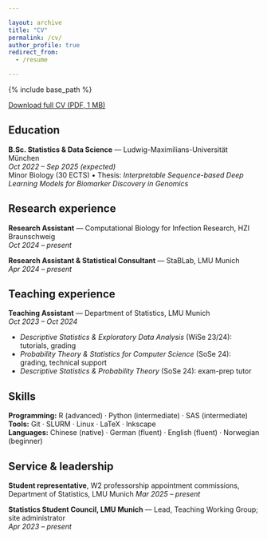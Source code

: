 ```yaml
---

layout: archive
title: "CV"
permalink: /cv/
author_profile: true
redirect_from:
  - /resume

---
```


{% include base_path %}

<div class="download">
  <a href="{{ "/files/cv_0625.pdf" | relative_url }}" class="btn btn--primary">
    Download full CV (PDF, 1 MB)
  </a>
</div>

## Education  
**B.Sc. Statistics & Data Science** — Ludwig-Maximilians-Universität München  
*Oct 2022 – Sep 2025 (expected)*  
Minor Biology (30 ECTS) • Thesis: *Interpretable Sequence-based Deep Learning Models for Biomarker Discovery in Genomics*

## Research experience  
**Research Assistant** — Computational Biology for Infection Research, HZI Braunschweig  
*Oct 2024 – present*  

**Research Assistant & Statistical Consultant** — StaBLab, LMU Munich  
*Apr 2024 – present*

## Teaching experience  
**Teaching Assistant** — Department of Statistics, LMU Munich  
*Oct 2023 – Oct 2024*  
- *Descriptive Statistics & Exploratory Data Analysis* (WiSe 23/24): tutorials, grading  
- *Probability Theory & Statistics for Computer Science* (SoSe 24): grading, technical support  
- *Descriptive Statistics & Probability Theory* (SoSe 24): exam-prep tutor  

## Skills  
**Programming:** R (advanced) · Python (intermediate) · SAS (intermediate)  
**Tools:** Git · SLURM · Linux · LaTeX · Inkscape  
**Languages:** Chinese (native) · German (fluent) · English (fluent) · Norwegian (beginner)

## Service & leadership  
**Student representative**, W2 professorship appointment commissions, Department of Statistics, LMU Munich 
*Mar 2025 – present*  

**Statistics Student Council, LMU Munich** — Lead, Teaching Working Group; site administrator  
*Apr 2023 – present*
